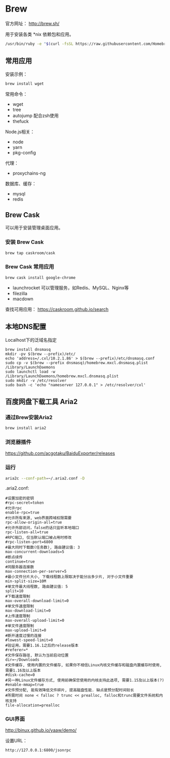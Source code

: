 # Brew

官方网址： <http://brew.sh/>

用于安装各类 *nix 依赖包和应用。

```bash
/usr/bin/ruby -e "$(curl -fsSL https://raw.githubusercontent.com/Homebrew/install/master/install)"
```

## 常用应用

安装示例：

```bash
brew install wget
```

常用命令：

* wget
* tree
* autojump 配合zsh使用
* thefuck

Node.js相关：

* node
* yarn
* pkg-config

代理：

* proxychains-ng

数据库、缓存：

* mysql
* redis

## Brew Cask

可以用于安装管理桌面应用。

### 安装 Brew Cask

```bash
brew tap caskroom/cask
```

### Brew Cask 常用应用

```
brew cask install google-chrome
```

* launchrocket 可以管理服务，如Redis、MySQL、Nginx等
* filezilla
* macdown

查找可用应用： <https://caskroom.github.io/search>

## 本地DNS配置

Localhost下的泛域名指定

```
brew install dnsmasq
mkdir -pv $(brew --prefix)/etc/
echo 'address=/.cxl/10.2.1.86' > $(brew --prefix)/etc/dnsmasq.conf
sudo cp -v $(brew --prefix dnsmasq)/homebrew.mxcl.dnsmasq.plist /Library/LaunchDaemons
sudo launchctl load -w /Library/LaunchDaemons/homebrew.mxcl.dnsmasq.plist
sudo mkdir -v /etc/resolver
sudo bash -c 'echo "nameserver 127.0.0.1" > /etc/resolver/cxl'
```

## 百度网盘下载工具 Aria2

### 通过Brew安装Aria2

```bash
brew install aria2
```

### 浏览器插件

<https://github.com/acgotaku/BaiduExporter/releases>

### 运行

```bash
aria2c --conf-path=~/.aria2.conf -D
```

.aria2.conf:

```
#设置加密的密钥
#rpc-secret=token
#允许rpc
enable-rpc=true
#允许所有来源, web界面跨域权限需要
rpc-allow-origin-all=true
#允许外部访问，false的话只监听本地端口
rpc-listen-all=true
#RPC端口, 仅当默认端口被占用时修改
#rpc-listen-port=6800
#最大同时下载数(任务数), 路由建议值: 3
max-concurrent-downloads=5
#断点续传
continue=true
#同服务器连接数
max-connection-per-server=5
#最小文件分片大小, 下载线程数上限取决于能分出多少片, 对于小文件重要
min-split-size=10M
#单文件最大线程数, 路由建议值: 5
split=10
#下载速度限制
max-overall-download-limit=0
#单文件速度限制
max-download-limit=0
#上传速度限制
max-overall-upload-limit=0
#单文件速度限制
max-upload-limit=0
#断开速度过慢的连接
#lowest-speed-limit=0
#验证用，需要1.16.1之后的release版本
#referer=*
#文件保存路径, 默认为当前启动位置
dir=~/Downloads
#文件缓存, 使用内置的文件缓存, 如果你不相信Linux内核文件缓存和磁盘内置缓存时使用, 需要1.16及以上版本
#disk-cache=0
#另一种Linux文件缓存方式, 使用前确保您使用的内核支持此选项, 需要1.15及以上版本(?)
#enable-mmap=true
#文件预分配, 能有效降低文件碎片, 提高磁盘性能. 缺点是预分配时间较长
#所需时间 none < falloc ? trunc << prealloc, falloc和trunc需要文件系统和内核支持
file-allocation=prealloc
```

### GUI界面

<http://binux.github.io/yaaw/demo/>

设置URL：

```
http://127.0.0.1:6800/jsonrpc
```
